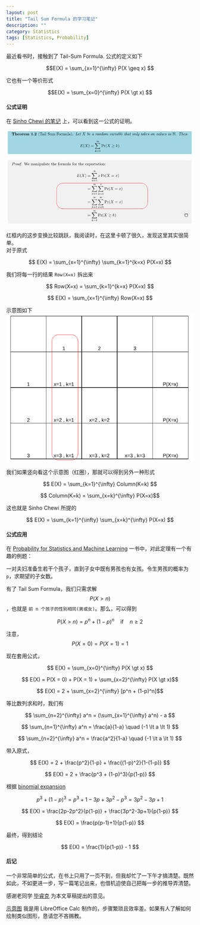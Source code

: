 ```yaml
---
layout: post
title: "Tail Sum Formula 的学习笔记"
description: ""
category: Statistics
tags: [Statistics, Probability]
---
```


最近看书时，接触到了 Tail-Sum Formula. 公式的定义如下  

$$E(X) =  \sum_{x=1}^{\infty} P(X \geq x) $$  

它也有一个等价形式  

$$E(X) =  \sum_{x=0}^{\infty} P(X \gt x) $$  

#### 公式证明  

在 [Sinho Chewi 的笔记][Sinho] 上，可以看到这一公式的证明。

![proof](/images/statistics/tailsum_formula/tailsum_formula_proof.png)

  
红框内的这步变换比较跳跃，我阅读时，在这里卡顿了很久，发现这里其实很简单。  
对于原式  

$$ E(X) = \sum_{x=1}^{\infty} \sum_{k=1}^{k=x} P(X=x) $$  

我们将每一行的结果 `Row(X=x)` 拆出来   

$$ Row(X=x) = \sum_{k=1}^{k=x} P(X=x) $$  

$$ E(X) = \sum_{x=1}^{\infty} Row(X=x) $$  

示意图如下  
![示意图](/images/statistics/tailsum_formula/schematic_diagram.png)  

我们如果竖向看这个示意图（红圈），那就可以得到另外一种形式  

$$ E(X) = \sum_{k=1}^{\infty} Column(K=k) $$  

$$ Column(K=k) = \sum_{x=k}^{\infty} P(X=x)$$  

这也就是 Sinho Chewi 所提的  

$$ E(X) = \sum_{k=1}^{\infty} \sum_{x=k}^{\infty}  P(X=x) $$  


#### 公式应用  
在 [Probability for Statistics and Machine Learning](https://www.worldcat.org/title/probability-for-statistics-and-machine-learning-fundamentals-and-advanced-topics/oclc/706920643&referer=brief_results) 一书中，对此定理有一个有趣的例题：  

一对夫妇准备生若干个孩子，直到子女中既有男孩也有女孩。令生男孩的概率为 `p`，求期望的子女数。  

有了 Tail Sum Formula，我们只需求解 $$ P(X > n) $$，也就是 `前 n 个孩子的性别相同(男或女)`。那么，可以得到  

$$ P(X > n) = p^n + (1-p)^n \quad \textrm{if} \quad n \geq 2$$   

注意，$$P(X = 0) = P(X = 1) = 1$$  

现在套用公式，  

$$ E(X) =  \sum_{x=0}^{\infty} P(X \gt x) $$  

$$ E(X) = P(X = 0) + P(X = 1) + \sum_{x=2}^{\infty} P(X \gt x)$$  

$$ E(X) = 2 + \sum_{x=2}^{\infty} [p^n + (1-p)^n]$$  

等比数列求和时，我们有  

$$ \sum_{n=2}^{\infty} a^n = (\sum_{x=1}^{\infty} a^n) - a $$  


$$ \sum_{n=1}^{\infty} a^n = \frac{a}{1-a} \quad (-1 \lt a \lt 1) $$  


$$ \sum_{n=2}^{\infty} a^n = \frac{a^2}{1-a}  \quad (-1 \lt a \lt 1)   $$  


带入原式，  

$$ E(X) = 2 + \frac{p^2}{1-p} + \frac{(1-p)^2}{1-(1-p)} $$  

$$ E(X) = 2 + \frac{p^3 + (1-p)^3}{p(1-p)}  $$  

根据 [binomial expansion](https://math.stackexchange.com/a/1861172/729703)   

$$ p^3 + (1-p)^3 = p^3 + 1 - 3p + 3p^2-p^3 = 3p^2-3p+1 $$  

$$ E(X) = \frac{2p-2p^2}{p(1-p)} + \frac{3p^2-3p+1}{p(1-p)}  $$  

$$ E(X) = \frac{p(p-1)+1}{p(1-p)}  $$  

最终，得到结论  

$$ E(X) = \frac{1}{p(1-p)} - 1 $$  

#### 后记  
一个非常简单的公式，在书上只用了一页不到，但我却忙了一下午才搞清楚。既然如此，不如更进一步，写一篇笔记出来，也借机迫使自己把每一步的推导弄清楚。  

感谢老同学 [毕睿克](https://www.linkedin.com/in/%E7%9D%BF%E5%85%8B-%E6%AF%95-61407698/) 为本文草稿提出的意见。  

[示意图](/images/statistics/tailsum_formula/schematic_diagram.png) 我是用 LibreOffice Calc 制作的，步骤繁琐且效率差。如果有人了解如何绘制类似图形，恳请您不吝赐教。

[Sinho]: https://inst.eecs.berkeley.edu/~cs70/su16/static/su16/extra_note/sinho_cs_70_notes.pdf

